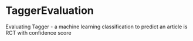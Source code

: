 # TaggerEvaluation
Evaluating Tagger - a machine learning classification to predict an article is RCT with confidence score
